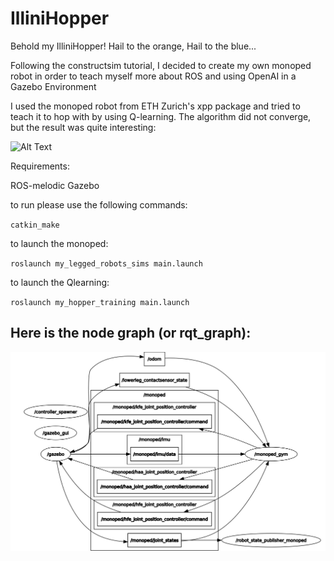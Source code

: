 # IlliniHopper

Behold my IlliniHopper! Hail to the orange, Hail to the blue...

Following the constructsim tutorial, I decided to create my own monoped robot 
in order to teach myself more about ROS and using OpenAI in a Gazebo Environment

I used the monoped robot from ETH Zurich's xpp package and tried to teach it to
hop with by using Q-learning. The algorithm did not converge, but the result was
quite interesting:

![Alt Text](https://media4.giphy.com/media/lIsgQpeQiUnZ7GnSNP/giphy.gif)



Requirements:

ROS-melodic
Gazebo

to run please use the following commands:

`catkin_make`

to launch the monoped:

`roslaunch my_legged_robots_sims main.launch`

to launch the Qlearning:

`roslaunch my_hopper_training main.launch`


## Here is the node graph (or rqt_graph):

<img src="https://github.com/aihoque2/IlliniHopper/blob/main/pics/node_and_topic_graph.png">
